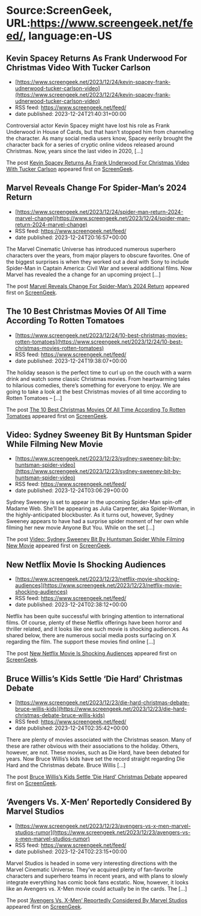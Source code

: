 # Source:ScreenGeek, URL:https://www.screengeek.net/feed/, language:en-US

## Kevin Spacey Returns As Frank Underwood For Christmas Video With Tucker Carlson
 - [https://www.screengeek.net/2023/12/24/kevin-spacey-frank-udnerwood-tucker-carlson-video](https://www.screengeek.net/2023/12/24/kevin-spacey-frank-udnerwood-tucker-carlson-video)
 - RSS feed: https://www.screengeek.net/feed/
 - date published: 2023-12-24T21:40:31+00:00

<p>Controversial actor Kevin Spacey might have lost his role as Frank Underwood in House of Cards, but that hasn&#8217;t stopped him from channeling the character. As many social media users know, Spacey eerily brought the character back for a series of cryptic online videos released around Christmas. Now, years since the last video in 2020, [...]</p>
<p>The post <a href="https://www.screengeek.net/2023/12/24/kevin-spacey-frank-udnerwood-tucker-carlson-video/">Kevin Spacey Returns As Frank Underwood For Christmas Video With Tucker Carlson</a> appeared first on <a href="https://www.screengeek.net">ScreenGeek</a>.</p>

## Marvel Reveals Change For Spider-Man’s 2024 Return
 - [https://www.screengeek.net/2023/12/24/spider-man-return-2024-marvel-change](https://www.screengeek.net/2023/12/24/spider-man-return-2024-marvel-change)
 - RSS feed: https://www.screengeek.net/feed/
 - date published: 2023-12-24T20:16:57+00:00

<p>The Marvel Cinematic Universe has introduced numerous superhero characters over the years, from major players to obscure favorites. One of the biggest surprises is when they worked out a deal with Sony to include Spider-Man in Captain America: Civil War and several additional films. Now Marvel has revealed the a change for an upcoming project [...]</p>
<p>The post <a href="https://www.screengeek.net/2023/12/24/spider-man-return-2024-marvel-change/">Marvel Reveals Change For Spider-Man&#8217;s 2024 Return</a> appeared first on <a href="https://www.screengeek.net">ScreenGeek</a>.</p>

## The 10 Best Christmas Movies Of All Time According To Rotten Tomatoes
 - [https://www.screengeek.net/2023/12/24/10-best-christmas-movies-rotten-tomatoes](https://www.screengeek.net/2023/12/24/10-best-christmas-movies-rotten-tomatoes)
 - RSS feed: https://www.screengeek.net/feed/
 - date published: 2023-12-24T19:38:07+00:00

<p>The holiday season is the perfect time to curl up on the couch with a warm drink and watch some classic Christmas movies. From heartwarming tales to hilarious comedies, there&#8217;s something for everyone to enjoy. We are going to take a look at the best Christmas movies of all time according to Rotten Tomatoes &#8211; [...]</p>
<p>The post <a href="https://www.screengeek.net/2023/12/24/10-best-christmas-movies-rotten-tomatoes/">The 10 Best Christmas Movies Of All Time According To Rotten Tomatoes</a> appeared first on <a href="https://www.screengeek.net">ScreenGeek</a>.</p>

## Video: Sydney Sweeney Bit By Huntsman Spider While Filming New Movie
 - [https://www.screengeek.net/2023/12/23/sydney-sweeney-bit-by-huntsman-spider-video](https://www.screengeek.net/2023/12/23/sydney-sweeney-bit-by-huntsman-spider-video)
 - RSS feed: https://www.screengeek.net/feed/
 - date published: 2023-12-24T03:06:29+00:00

<p>Sydney Sweeney is set to appear in the upcoming Spider-Man spin-off Madame Web. She&#8217;ll be appearing as Julia Carpenter, aka Spider-Woman, in the highly-anticipated blockbuster. As it turns out, however, Sydney Sweeney appears to have had a surprise spider moment of her own while filming her new movie Anyone But You. While on the set [...]</p>
<p>The post <a href="https://www.screengeek.net/2023/12/23/sydney-sweeney-bit-by-huntsman-spider-video/">Video: Sydney Sweeney Bit By Huntsman Spider While Filming New Movie</a> appeared first on <a href="https://www.screengeek.net">ScreenGeek</a>.</p>

## New Netflix Movie Is Shocking Audiences
 - [https://www.screengeek.net/2023/12/23/netflix-movie-shocking-audiences](https://www.screengeek.net/2023/12/23/netflix-movie-shocking-audiences)
 - RSS feed: https://www.screengeek.net/feed/
 - date published: 2023-12-24T02:38:12+00:00

<p>Netflix has been quite successful with bringing attention to international films. Of course, plenty of these Netflix offerings have been horror and thriller related, and it looks like one such movie is shocking audiences. As shared below, there are numerous social media posts surfacing on X regarding the film. The support these movies find online [...]</p>
<p>The post <a href="https://www.screengeek.net/2023/12/23/netflix-movie-shocking-audiences/">New Netflix Movie Is Shocking Audiences</a> appeared first on <a href="https://www.screengeek.net">ScreenGeek</a>.</p>

## Bruce Willis’s Kids Settle ‘Die Hard’ Christmas Debate
 - [https://www.screengeek.net/2023/12/23/die-hard-christmas-debate-bruce-willis-kids](https://www.screengeek.net/2023/12/23/die-hard-christmas-debate-bruce-willis-kids)
 - RSS feed: https://www.screengeek.net/feed/
 - date published: 2023-12-24T02:35:42+00:00

<p>There are plenty of movies associated with the Christmas season. Many of these are rather obvious with their associations to the holiday. Others, however, are not. These movies, such as Die Hard, have been debated for years. Now Bruce Willis&#8217;s kids have set the record straight regarding Die Hard and the Christmas debate. Bruce Willis [...]</p>
<p>The post <a href="https://www.screengeek.net/2023/12/23/die-hard-christmas-debate-bruce-willis-kids/">Bruce Willis&#8217;s Kids Settle &#8216;Die Hard&#8217; Christmas Debate</a> appeared first on <a href="https://www.screengeek.net">ScreenGeek</a>.</p>

## ‘Avengers Vs. X-Men’ Reportedly Considered By Marvel Studios
 - [https://www.screengeek.net/2023/12/23/avengers-vs-x-men-marvel-studios-rumor](https://www.screengeek.net/2023/12/23/avengers-vs-x-men-marvel-studios-rumor)
 - RSS feed: https://www.screengeek.net/feed/
 - date published: 2023-12-24T02:23:15+00:00

<p>Marvel Studios is headed in some very interesting directions with the Marvel Cinematic Universe. They&#8217;ve acquired plenty of fan-favorite characters and superhero teams in recent years, and with plans to slowly integrate everything has comic book fans ecstatic. Now, however, it looks like an Avengers vs. X-Men movie could actually be in the cards. The [...]</p>
<p>The post <a href="https://www.screengeek.net/2023/12/23/avengers-vs-x-men-marvel-studios-rumor/">&#8216;Avengers Vs. X-Men&#8217; Reportedly Considered By Marvel Studios</a> appeared first on <a href="https://www.screengeek.net">ScreenGeek</a>.</p>

